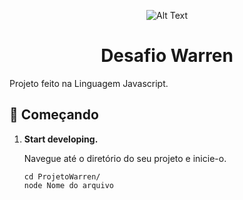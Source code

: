 <div align="center">

![Alt Text](https://media.giphy.com/media/vFKqnCdLPNOKc/giphy.gif)

 
</div>


<h1 align="center">
  Desafio Warren
</h1>
Projeto feito na Linguagem Javascript.

## 🚀 Começando

1.  **Start developing.**

    Navegue até o diretório do seu projeto e inicie-o.

    ```shell
    cd ProjetoWarren/
    node Nome do arquivo
    ```



